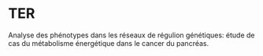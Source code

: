 # TER
Analyse des phénotypes dans les réseaux de régulion génétiques: étude de cas du métabolisme énergétique dans le cancer du pancréas.
